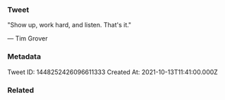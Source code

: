### Tweet
"Show up, work hard, and listen. That's it."

— Tim Grover

### Metadata
Tweet ID: 1448252426096611333
Created At: 2021-10-13T11:41:00.000Z

### Related

